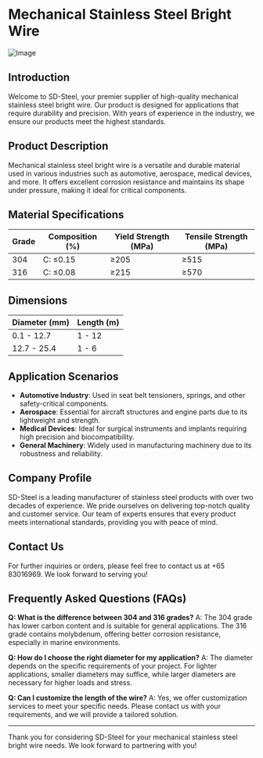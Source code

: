 # Mechanical Stainless Steel Bright Wire

![Image](https://github.com/user-attachments/assets/2567258e-e124-4816-932d-1809bd27ef0b)

## Introduction

Welcome to SD-Steel, your premier supplier of high-quality mechanical stainless steel bright wire. Our product is designed for applications that require durability and precision. With years of experience in the industry, we ensure our products meet the highest standards.

## Product Description

Mechanical stainless steel bright wire is a versatile and durable material used in various industries such as automotive, aerospace, medical devices, and more. It offers excellent corrosion resistance and maintains its shape under pressure, making it ideal for critical components.

## Material Specifications

| Grade | Composition (%) | Yield Strength (MPa) | Tensile Strength (MPa) |
|-------|-----------------|----------------------|------------------------|
| 304   | C: ≤0.15        | ≥205                 | ≥515                   |
| 316   | C: ≤0.08        | ≥215                 | ≥570                   |

## Dimensions

| Diameter (mm) | Length (m) |
|---------------|------------|
| 0.1 - 12.7    | 1 - 12     |
| 12.7 - 25.4   | 1 - 6      |

## Application Scenarios

- **Automotive Industry**: Used in seat belt tensioners, springs, and other safety-critical components.
- **Aerospace**: Essential for aircraft structures and engine parts due to its lightweight and strength.
- **Medical Devices**: Ideal for surgical instruments and implants requiring high precision and biocompatibility.
- **General Machinery**: Widely used in manufacturing machinery due to its robustness and reliability.

## Company Profile

SD-Steel is a leading manufacturer of stainless steel products with over two decades of experience. We pride ourselves on delivering top-notch quality and customer service. Our team of experts ensures that every product meets international standards, providing you with peace of mind.

## Contact Us

For further inquiries or orders, please feel free to contact us at +65 83016969. We look forward to serving you!

## Frequently Asked Questions (FAQs)

**Q: What is the difference between 304 and 316 grades?**
A: The 304 grade has lower carbon content and is suitable for general applications. The 316 grade contains molybdenum, offering better corrosion resistance, especially in marine environments.

**Q: How do I choose the right diameter for my application?**
A: The diameter depends on the specific requirements of your project. For lighter applications, smaller diameters may suffice, while larger diameters are necessary for higher loads and stress.

**Q: Can I customize the length of the wire?**
A: Yes, we offer customization services to meet your specific needs. Please contact us with your requirements, and we will provide a tailored solution.

---

Thank you for considering SD-Steel for your mechanical stainless steel bright wire needs. We look forward to partnering with you!